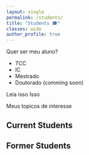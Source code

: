 ```yaml
---
layout: single
permalink: /students/
title: "Students 🎓"
classes: wide
author_profile: true
---
```


Quer ser meu aluno?
- TCC
- IC
- Mestrado
- Doutorado (comming soon)

Leia isso
Isso

Meus topicos de interesse




## Current Students
<!-- <img src="http://www.ic.unicamp.br/~sandra/img/diego-alysson-braga-moreira.jpeg" width="100" height="100" align="left" hspace="10" style="border-radius: 50%"> -->


## Former Students

